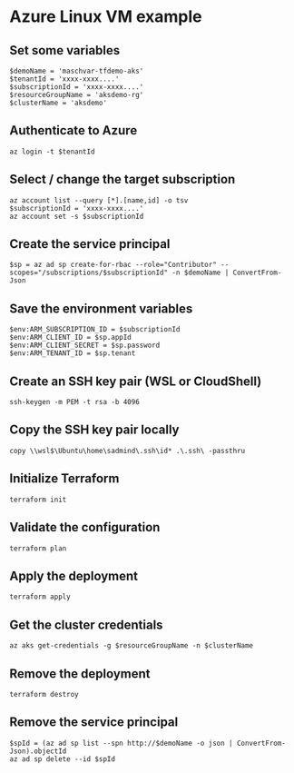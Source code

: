 # Azure Linux VM example

## Set some variables

```code
$demoName = 'maschvar-tfdemo-aks'
$tenantId = 'xxxx-xxxx....'
$subscriptionId = 'xxxx-xxxx....'
$resourceGroupName = 'aksdemo-rg'
$clusterName = 'aksdemo'
```

## Authenticate to Azure

```code
az login -t $tenantId
```

## Select / change the target subscription

```code
az account list --query [*].[name,id] -o tsv
$subscriptionId = 'xxxx-xxxx....'
az account set -s $subscriptionId
```

## Create the service principal

```code
$sp = az ad sp create-for-rbac --role="Contributor" --scopes="/subscriptions/$subscriptionId" -n $demoName | ConvertFrom-Json
```

## Save the environment variables

```code
$env:ARM_SUBSCRIPTION_ID = $subscriptionId
$env:ARM_CLIENT_ID = $sp.appId
$env:ARM_CLIENT_SECRET = $sp.password
$env:ARM_TENANT_ID = $sp.tenant
```

## Create an SSH key pair (WSL or CloudShell)

```code
ssh-keygen -m PEM -t rsa -b 4096
```

## Copy the SSH key pair locally

```code
copy \\wsl$\Ubuntu\home\sadmind\.ssh\id* .\.ssh\ -passthru
```

## Initialize Terraform

```code
terraform init
```

## Validate the configuration

```code
terraform plan
```

## Apply the deployment

```code
terraform apply
```

## Get the cluster credentials

```code
az aks get-credentials -g $resourceGroupName -n $clusterName
```

## Remove the deployment

```code
terraform destroy
```

## Remove the service principal

```code
$spId = (az ad sp list --spn http://$demoName -o json | ConvertFrom-Json).objectId
az ad sp delete --id $spId
```
